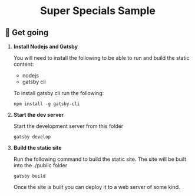 <h1 align="center">
  Super Specials Sample
</h1>

## 🚀 Get going

1.  **Install Nodejs and Gatsby**

    You will need to install the following to be able to run and build the static content:

    - nodejs
    - gatsby cli

    To install gatsby cli run the following:

    ```shell
    npm install -g gatsby-cli
    ```

2.  **Start the dev server**

    Start the development server from this folder

    ```shell
    gatsby develop
    ```

3.  **Build the static site**

    Run the following command to build the static site. The site will be built into the ./public folder

    ```shell
    gatsby build
    ```

    Once the site is built you can deploy it to a web server of some kind.
